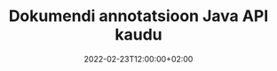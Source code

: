 ---
############################# Static ############################
layout: "product"
date: 2022-02-23T12:00:00+02:00
draft: false

product: "Annotation"
product_tag: "annotation"
platform: "Java"
platform_tag: "java"

############################# Head ############################
head_title: "Java Document Annotation API | PDF Word Exceli PPTX-piltide vaatamine ja märkuste lisamine"
head_description: "Java Document Annotation API. PDF Wordi DOCX, Excel XLSX, PPTX, EML EMLX, VSS VSD, OTP, CAD ja pildifailivormingute vaatamine, sildistamine, kommenteerimine ja märkuste lisamine."

############################# Header ##########################
title: "Dokumendi annotatsioon Java API kaudu"
description: "Looge Java-rakendusi, mis võimaldavad vaadata ja lisada märkusi PDF-, HTML-, MS Office'i ja muude dokumendivormingute jaoks ilma välist tarkvara installimata."
button:
    enable: true
    icon: "fas fa-arrow-down"
    label: "Laadige alla tasuta prooviversioon"
    link: "https://downloads.groupdocs.com/annotation/java"

############################# SubMenu #########################
submenu:
    enable: true
    
    left:
        img_alt: "GroupDocs.Annotation for Java"
        image: "https://www.groupdocs.cloud/templates/groupdocs/images/product-logos/groupdocs-annotation-java.png"
        product: "GroupDocs.Annotation"
        platform: "Java"

    middle:
        button:
            # button loop
            - link: "#features"
              text: "Funktsioonid"

            # button loop
            - link: "https://products.groupdocs.app/annotation"
              text: "Reaalajas demod"

            # button loop
            - link: "https://purchase.groupdocs.com/pricing/annotation/java"
              text: "Hinnakujundus"

    right:
        link_download: "https://downloads.groupdocs.com/annotation"
        link_learn: "https://docs.groupdocs.com/annotation/java/"
        link_buy: "https://purchase.groupdocs.com"

############################# Overview ############################
overview:
    enable: true
    content: |
      GroupDocs.Annotation Java API on toode, mis võimaldab töötada annotatsioonidega dokumentides erinevatel platvormidel ja operatsioonisüsteemidel, nagu Android, MacOS, Linux, Windows. GroupDocs.Annotation pakub lihtsa API-ga teeki, mis annab palju eeliseid: näiteks kui teil on vaja hoida andmeid konfidentsiaalsena või valida, kui palju energiat on vaja teegiga töötamiseks või muuta tööd osaliselt annotatsioonidega, on teek väga hea. kerge ja paindlik.

      GroupDocs.Annotation for Java API võimaldab teil töötada erinevat tüüpi märkustega, mis hõlmavad järgmist: tekst, polüjoon, ala, allajoon, punkt, vesimärk, nool, ellips, teksti asendamine, kaugus, tekstiväli, ressursi redigeerimine jne. Ja toetab enamikku populaarsed dokumendivormingud, nagu: PDF, HTML, Microsoft Office Word, Exceli arvutustabelid, PowerPointi esitlused, Visio, Outlooki meilid, pildid, metafailid, CAD-joonised ja mitmesugused muud vormingud. API pakub võimalust hankida dokumendilehtede pisipilte ning toetab märkuste importimist ja eksportimist PDF-failidesse ja PDF-failidest.

      Teegi abil saate [lisa](/annotation/java/bmp/), [redigeerida](/annotation/java/bmp/), [extract](/annotation/java/bmp/) ja [delete](/annotation/java/bmp/) annotatsioonid dokumentidest, dokumentide pööramine, pisipiltide muutmise lahendus ja see pole kõigi võimaluste täielik loetelu. Samuti pakub see laiaulatuslikku andmeobjektide komplekti, et kohandada annotatsiooni atribuute vastavalt teie vajadustele kõigis toetatud dokumendivormingutes.

      Java API jaoks mõeldud GroupDocs.Annotationiga töötamine on väga lihtne ja koosneb vaid mõnest põhitoimingust. Kõigepealt peate seadistama litsentsi, seejärel valima faili, millega soovite töötada, seejärel manipuleerima kuidagi dokumendi märkustega (kustuta/redigeeri/väljavõtte/kustuta) ja salvesta tulemus. Lisateabe saamiseks vaadake toote [dokumentatsiooni](https://docs.groupdocs.com/annotation/java/getting-started/) või meie [näiteid](https://github.com/groupdocs-annotation/GroupDocs.Annotation -Java jaoks) komplekt.
      
      GroupDocs.Annotation uuendatakse regulaarselt ja pakub oma klientidele tuge, olete alati teretulnud meile küsimusi esitama või ideid saatma või rääkima oma vajadustest millegi uue järele ja me rakendame seda hea meelega oma uutes versioonides.
    tabs:
      enable: true
      
      ## TAB ONE ##
      tab_one:
        description: |
          Järgmine on Java jaoks mõeldud GroupDocs.Annotation ülevaade:
      
        right:
          enable: true
          icon: "fab fa-html5"
          title:  Ülevaade
          content: |
            * Lisa märkusi
            * Ekspordi märkused 
            * Impordi märkused
            * Vastuste põhised kommentaarid
            * Märkuste ühilduvus
      
      ## TAB TWO ##
      tab_two:
        description: |
          GroupDocs.Annotation for Java toetab kõiki populaarseid [dokumendifailivorminguid](https://docs.groupdocs.com/annotation/java/supported-document-formats/), sealhulgas: Microsoft Office, PDF, pildid ja palju muud.

        left:
          enable: true
          table:
            # table loop
            - title: "Microsoft Office Formats"
              content: |
                * **Word**: [DOC](/annotation/java/doc/), [DOCX](/annotation/java/docx/), [DOCM](/annotation/java/docm/), [DOT](/annotation/java/dot/), [DOTX](/annotation/java/dotx/), [RTF](/annotation/java/rtf/)
                * **Excel**: [XLS](/annotation/java/xls/), [XLSX](/annotation/java/xlsx/), [XLSB](/annotation/java/xlsb/), [XLSM](/annotation/java/xlsm/)
                * **PowerPoint**: [PPT](/annotation/java/ppt/), [PPTX](/annotation/java/pptx/), [PPS](/annotation/java/pps/), [PPSX](/annotation/java/ppsx/), [POTM](/annotation/java/potm/), [POTX](/annotation/java/potx/), [PPSM](/annotation/java/ppsm/), [PPTM](/annotation/java/pptm/), [WMF](/annotation/java/wmf/), [EMF](/annotation/java/emf/)
                * **Outlook**: [EML](/annotation/java/eml/), [EMLX](/annotation/java/emlx/), [MSG](/annotation/java/msg/)
                * **Visio**: [VSS](/annotation/java/vss/), [VST](/annotation/java/vst/), [VSD](/annotation/java/vsd/), [VSDX](/annotation/java/vsdx/), [VSX](/annotation/java/vsx/)

        right:
          enable: true
          table:
            # table loop
            - title: "Other Formats"
              content: |
                * **Portable**: [PDF](/annotation/java/pdf/) (PDF/A-1a, PDF/A-1b, PDF/A-2a)
                * **OpenDocument**: [ODT](/annotation/java/odt/), [ODS](/annotation/java/ods/), [ODP](/annotation/java/odp/)
                * **Images**: [BMP](/annotation/java/bmp/), [JPG](/annotation/java/jpg/), [JPEG](/annotation/java/jpeg/), [TIFF](/annotation/java/tiff/), [TIF](/annotation/java/tif/), [PNG](/annotation/java/png/), [GIF](/annotation/java/gif/), [DCM](/annotation/java/dcm/), [DICOM](/annotation/java/dicom/)
                * **AutoCAD**: [DWG](/annotation/java/dwg/), [DXF](/annotation/java/dxf/), [CAD](/annotation/java/cad/)
                * **Other**: [HTM](/annotation/java/htm/), [HTML](/annotation/java/html/), [CSV](/annotation/java/csv/), [DJVU](/annotation/java/djvu/), [OTP](/annotation/java/otp/), [OTT](/annotation/java/ott/)

      ## TAB THREE ##
      tab_three:
        description: |
          GroupDocs.Annotation for Java toetab järgmisi operatsioonisüsteeme, raamistikke ja paketihaldureid:
        
        left:
          enable: true
          table:
            # table loop
            - icon: "fab fa-windows"
              title:  Operatsioonisüsteemid
              content: |
                * Microsoft Windows Desktop
                * Microsoft Windows Server
                * Linux
                * MacOS

            # table loop
            - icon: "fas fa-code"
              title:  Toetatud raamistikud
              content: |
                * Java 7 (1.7) and above

        right:
          enable: true
          table:
            # table loop
            - icon: "fas fa-cogs"
              title:  Arenduskeskkonnad
              content: |
                * NetBeans
                * IntelliJ IDEA
                * Eclipse

            # table loop
            - icon: "fas fa-tools"
              title:  Automaatika tööriista koostamine
              content: |
                * Maven

############################# Features ############################
features:
    enable: true
    title: GroupDocs.Annotation Java funktsioonide jaoks

    feature:
      # feature loop
      - icon: "fas fa-copy"
        link: "https://docs.groupdocs.com/annotation/java/add-area-annotation/"
        content: Lisage dokumendile ala märkus ja linkige lihtsad ja pesastatud kommentaarid

      # feature loop
      - icon: "fas fa-eye"
        link: "https://docs.groupdocs.com/annotation/java/add-arrow-annotation/"
        content: Osutage noolemärkuse abil konkreetsele sisule

      # feature loop
      - icon: "fas fa-bolt"
        link: "https://docs.groupdocs.com/annotation/java/add-watermark-annotation/"
        content: Määrake teksti vesimärgid PDF-i, slaidide, Exceli töölehtede, piltide ja diagrammide jaoks nurga all
      
      # feature loop
      - icon: "fas fa-file-powerpoint"
        link: "https://docs.groupdocs.com/annotation/java/add-point-annotation/"
        content: Lisage hüpikkommentaarid mis tahes kohta dokumendis, kasutades punktimärkimist

      # feature loop
      - icon: "fas fa-code"
        link: "https://docs.groupdocs.com/annotation/java/add-polyline-annotation/"
        content: Kasutage Polyline Annotation, et ühendada joonelõikude jada, kaarelõike või mõlemat

      # feature loop
      - icon: "fas fa-cloud"
        link: "https://docs.groupdocs.com/annotation/java/add-ellipse-annotation/"
        content: Ellipse annotatsiooni lisamine PDF-ile, Wordi dokumentidele, arvutustabelitele, esitlustele, diagrammidele ja piltidele

      # feature loop
      - icon: "fas fa-remove-format"
        link: "https://docs.groupdocs.com/annotation/java/add-watermark-annotation/"
        content: Lisage PDF-i, PowerPointi, Exceli, piltide ja diagrammide jaoks nurga all olevad vesimärgid

      # feature loop
      - icon: "fas fa-comment-slash"
        link: "https://docs.groupdocs.com/annotation/java/add-underline-annotation/"
        content: Dokumendi kujutise esituse tekstiannotatsiooni koordinaatide toomine

      # feature loop
      - icon: "fas fa-location-arrow"
        link: "https://docs.groupdocs.com/annotation/java/add-annotation-to-the-document/"
        content: Dokumendi konkreetse teksti allajoonimine, läbikriipsutamine või muutmine

      # feature loop
      - icon: "fas fa-border-all"
        link: "https://docs.groupdocs.com/annotation/java/add-annotation-to-the-document/"
        content: Lisage dokumendile tekstitempel või vesimärk ja tekstiväli

      # feature loop
      - icon: "fas fa-wrench"
        link: "https://docs.groupdocs.com/annotation/java/add-point-annotation/"
        content: Importige ja eksportige märkusi Wordi dokumentide ja PowerPointi esitluste seas

      # feature loop
      - icon: "fas fa-columns"
        link: "https://docs.groupdocs.com/annotation/java/add-strikeout-annotation/"
        content: Lisage Exceli arvutustabelid teksti, tekstiasenduse, vesimärgi ja ressursi redigeerimise märkuste tüüpidega

      # feature loop
      - icon: "fas fa-file-word"
        link: "https://docs.groupdocs.com/annotation/java/get-file-info/"
        content: Lisage PowerPointi esitlustele ja slaididele ridajooni, läbikriipsutamist, allajoonimist või tekstimärkusi

      # feature loop
      - icon: "fas fa-envelope"
        link: "https://docs.groupdocs.com/annotation/java/basic-usage/"
        content: Märkige esitlustes punktimärkus, kasutades X- ja Y-koordinaate

      # feature loop
      - icon: "fas fa-print"
        link: "https://docs.groupdocs.com/annotation/java/add-strikeout-annotation/"
        content: Lisage piltidele läbikriipsutatud, teksti-, allajoonitud või mitmejoonelised märkused

      # feature loop
      - icon: "fas fa-file-archive"
        link: "https://docs.groupdocs.com/annotation/java/add-link-annotation/"
        content: Dokumendi teabe ja kujutiste toomine Visio diagrammide jaoks, nagu VSS ja VSD
      
      # feature loop
      - icon: "fas fa-file-code"
        link: "https://docs.groupdocs.com/annotation/java/basic-usage/"
        content: Hankige dokumendilehtede pisipilte ja töötage mitmeleheküljeliste TIFF-failidega

      # feature loop
      - icon: "fas fa-file-excel"
        link: "https://docs.groupdocs.com/annotation/java/get-file-info/"
        content: Tooge kõik dokumendi annotatsioonid ühe funktsioonikutsega

      # feature loop
      - icon: "fas fa-heading"
        link: "https://docs.groupdocs.com/annotation/java/add-link-annotation/"
        content: Lisage PDF-i, Wordi ja PowerPointi esitlustele linkide märkused

      # feature loop
      - icon: "fas fa-project-diagram"
        link: "https://docs.groupdocs.com/annotation/java/add-point-annotation/"
        content: SVG tee sõelumise tugi PDF-i, Wordi, diagrammide, slaidide ja muude suuremate dokumendivormingute jaoks

      # feature loop
      - icon: "fas fa-cube"
        link: "https://docs.groupdocs.com/annotation/java/technical-support/"
        content: Wordi dokumentidele vesimärgi märkuste lisamise ja teksti asendamise puhastamise tugi

      # feature loop
      - icon: "fab fa-uncharted"
        link: "https://docs.groupdocs.com/annotation/java/technical-support/"
        content: Kujundite töötlemise tugi tekstimärkuste diagrammides
  
      # feature loop
      - icon: "fab fa-uncharted"
        link: "https://docs.groupdocs.com/annotation/java/advanced-usage/"
        content: Säästke aega, salvestades dokumentide lehe eelvaateid kiiremaks töötlemiseks
  
      # feature loop
      - icon: "fab fa-uncharted"
        link: "https://docs.groupdocs.com/annotation/java/add-annotation-to-the-document/"
        content: Märkige hõlpsalt Wordi, Exceli ja PowerPointi dokumente isegi vanemate vormingutega

      # feature loop
      - icon: "fab fa-uncharted"
        link: "https://docs.groupdocs.com/annotation/java/add-distance-annotation/"
        content: Kuva kaugusmärkuste pealdised Exceli, PowerPointi ja diagrammide jaoks

############################# Support ############################
support:
    enable: true

############################# Solutions ############################
solutions:
    enable: true
    title: GroupDocs.Annotation pakub dokumentide vaatamise API-sid teiste populaarsete arenduskeskkondade jaoks

    solution:
        # solution loop
        - img_alt: "GroupDocs.Annotation for .NET"
          image: "https://www.groupdocs.cloud/templates/groupdocs/images/product-logos/groupdocs-annotation-net.png"
          product: "GroupDocs.Annotation"
          platform: ".NET"
          link: "/annotation/net/"

############################# Back to top ###############################
back_to_top:
  enable: true
---